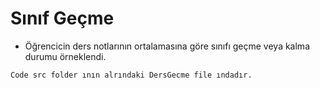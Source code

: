 # Sınıf Geçme 
- Öğrencicin ders notlarının ortalamasına göre sınıfı geçme veya kalma durumu örneklendi.

`Code src folder ının alrındaki DersGecme file ındadır.`
